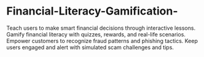# Financial-Literacy-Gamification-
Teach users to make smart financial decisions through interactive lessons. Gamify financial literacy with quizzes, rewards, and real-life scenarios. Empower customers to recognize fraud patterns and phishing tactics. Keep users engaged and alert with simulated scam challenges and tips.
